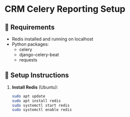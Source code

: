 # CRM Celery Reporting Setup

## 🧩 Requirements

- Redis installed and running on localhost
- Python packages:
  - celery
  - django-celery-beat
  - requests

## 🚀 Setup Instructions

1. **Install Redis** (Ubuntu):

   ```bash
   sudo apt update
   sudo apt install redis
   sudo systemctl start redis
   sudo systemctl enable redis
